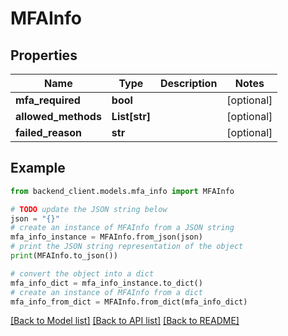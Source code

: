 # MFAInfo


## Properties

Name | Type | Description | Notes
------------ | ------------- | ------------- | -------------
**mfa_required** | **bool** |  | [optional] 
**allowed_methods** | **List[str]** |  | [optional] 
**failed_reason** | **str** |  | [optional] 

## Example

```python
from backend_client.models.mfa_info import MFAInfo

# TODO update the JSON string below
json = "{}"
# create an instance of MFAInfo from a JSON string
mfa_info_instance = MFAInfo.from_json(json)
# print the JSON string representation of the object
print(MFAInfo.to_json())

# convert the object into a dict
mfa_info_dict = mfa_info_instance.to_dict()
# create an instance of MFAInfo from a dict
mfa_info_from_dict = MFAInfo.from_dict(mfa_info_dict)
```
[[Back to Model list]](../README.md#documentation-for-models) [[Back to API list]](../README.md#documentation-for-api-endpoints) [[Back to README]](../README.md)



